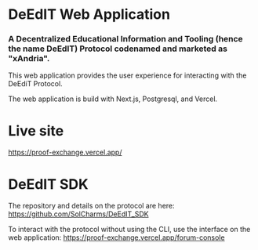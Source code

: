 # DeEdIT Web Application

### A Decentralized Educational Information and Tooling (hence the name DeEdIT) Protocol codenamed and marketed as "xAndria".

This web application provides the user experience for interacting with the DeEdiT Protocol.

The web application is build with Next.js, Postgresql, and Vercel.

# Live site
https://proof-exchange.vercel.app/

# DeEdIT SDK
The repository and details on the protocol are here: https://github.com/SolCharms/DeEdIT_SDK

To interact with the protocol without using the CLI, use the interface on the web application:
https://proof-exchange.vercel.app/forum-console
